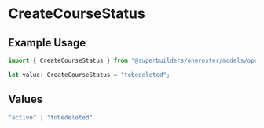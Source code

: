 # CreateCourseStatus

## Example Usage

```typescript
import { CreateCourseStatus } from "@superbuilders/oneroster/models/operations";

let value: CreateCourseStatus = "tobedeleted";
```

## Values

```typescript
"active" | "tobedeleted"
```